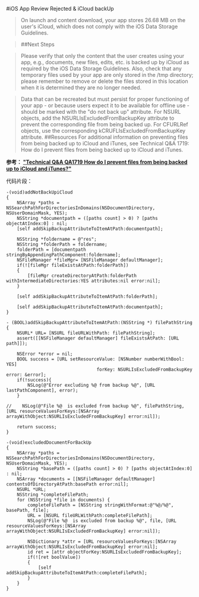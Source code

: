 #iOS App Review Rejected & iCloud backUp

>On launch and content download, your app stores 26.68 MB on the user's iCloud, which does not comply with the iOS Data Storage Guidelines.

>##Next Steps

>Please verify that only the content that the user creates using your app, e.g., documents, new files, edits, etc. is backed up by iCloud as required by the iOS Data Storage Guidelines. Also, check that any temporary files used by your app are only stored in the /tmp directory; please remember to remove or delete the files stored in this location when it is determined they are no longer needed.

>Data that can be recreated but must persist for proper functioning of your app - or because users expect it to be available for offline use - should be marked with the "do not back up" attribute. For NSURL objects, add the NSURLIsExcludedFromBackupKey attribute to prevent the corresponding file from being backed up. For CFURLRef objects, use the corresponding kCRUFLIsExcludedFromBackupKey attribute.
>##Resources
>For additional information on preventing files from being backed up to iCloud and iTunes, see Technical Q&A 1719: How do I prevent files from being backed up to iCloud and iTunes.

**参考：
["Technical Q&A QA1719 How do I prevent files from being backed up to iCloud and iTunes?"](https://developer.apple.com/library/content/qa/qa1719/_index.html)**

代码片段：

	-(void)addNotBackUpiCloud
	{
	    NSArray *paths = NSSearchPathForDirectoriesInDomains(NSDocumentDirectory, NSUserDomainMask, YES);
	    NSString *documentpath = ([paths count] > 0) ? [paths objectAtIndex:0] : nil;
	    [self addSkipBackupAttributeToItemAtPath:documentpath];
	    
	    NSString *foldername = @"res";
	    NSString *folderPath = foldername;
	    folderPath = [documentpath stringByAppendingPathComponent:foldername];
	    NSFileManager *fileMgr= [NSFileManager defaultManager];
	    if(![fileMgr fileExistsAtPath:folderPath])
	    {
	        [fileMgr createDirectoryAtPath:folderPath withIntermediateDirectories:YES attributes:nil error:nil];
	    }
	    
	    [self addSkipBackupAttributeToItemAtPath:folderPath];
	    
	    [self addSkipBackupAttributeToItemAtPath:documentpath];
	}
	
	- (BOOL)addSkipBackupAttributeToItemAtPath:(NSString *) filePathString
	{
	    NSURL* URL= [NSURL fileURLWithPath: filePathString];
	    assert([[NSFileManager defaultManager] fileExistsAtPath: [URL path]]);
	    
	    NSError *error = nil;
	    BOOL success = [URL setResourceValue: [NSNumber numberWithBool: YES]
	                                  forKey: NSURLIsExcludedFromBackupKey error: &error];
	    if(!success){
	        NSLog(@"Error excluding %@ from backup %@", [URL lastPathComponent], error);
	    }
	    
	//    NSLog(@"File %@  is excluded from backup %@", filePathString, [URL resourceValuesForKeys:[NSArray arrayWithObject:NSURLIsExcludedFromBackupKey] error:nil]);
	    
	    return success;
	}

	-(void)excludedDocumentForBackUp
	{
	    NSArray *paths = NSSearchPathForDirectoriesInDomains(NSDocumentDirectory, NSUserDomainMask, YES);
	    NSString *basePath = ([paths count] > 0) ? [paths objectAtIndex:0] : nil;
	    NSArray *documents = [[NSFileManager defaultManager] contentsOfDirectoryAtPath:basePath error:nil];
	    NSURL *URL;
	    NSString *completeFilePath;
	    for (NSString *file in documents) {
	        completeFilePath = [NSString stringWithFormat:@"%@/%@", basePath, file];
	        URL = [NSURL fileURLWithPath:completeFilePath];
	        NSLog(@"File %@  is excluded from backup %@", file, [URL resourceValuesForKeys:[NSArray arrayWithObject:NSURLIsExcludedFromBackupKey] error:nil]);
	        
	        NSDictionary *attr = [URL resourceValuesForKeys:[NSArray arrayWithObject:NSURLIsExcludedFromBackupKey] error:nil];
	        id ret = [attr objectForKey:NSURLIsExcludedFromBackupKey];
	        if(![ret boolValue])
	        {
	            [self addSkipBackupAttributeToItemAtPath:completeFilePath];
	        }
	    }
	}
